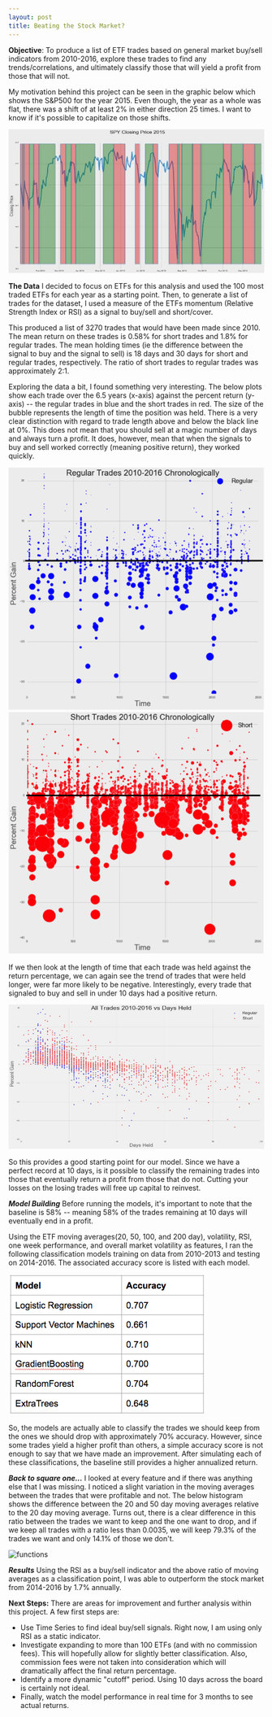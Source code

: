 ```yaml
---
layout: post
title: Beating the Stock Market?
---
```


**Objective**: To produce a list of ETF trades based on general market buy/sell indicators from 2010-2016, explore these trades to find any trends/correlations, and ultimately classify those that will yield a profit from those that will not.

My motivation behind this project can be seen in the graphic below which shows the S&P500 for the year 2015. Even though, the year as a whole was flat, there was a shift of at least 2% in either direction 25 times. I want to know if it's possible to capitalize on those shifts.

![functions](/images/Market/1.jpg)

**The Data**
I decided to focus on ETFs for this analysis and used the 100 most traded ETFs for each year as a starting point. Then, to generate a list of trades for the dataset, I used a measure of the ETFs momentum (Relative Strength Index or RSI) as a signal to buy/sell and short/cover.

This produced a list of 3270 trades that would have been made since 2010. The mean return on these trades is 0.58% for short trades and 1.8% for regular trades. The mean holding times (ie the difference between the signal to buy and the signal to sell) is 18 days and 30 days for short and regular trades, respectively. The ratio of short trades to regular trades was approximately 2:1.

Exploring the data a bit, I found something very interesting. The below plots show each trade over the 6.5 years (x-axis) against the percent return (y-axis) -- the regular trades in blue and the short trades in red. The size of the bubble represents the length of time the position was held. There is a very clear distinction with regard to trade length above and below the black line at 0%. This does not mean that you should sell at a magic number of days and always turn a profit. It does, however, mean that when the signals to buy and sell worked correctly (meaning positive return), they worked quickly.

![functions](/images/Market/2a.png)
![functions](/images/Market/3a.png)

If we then look at the length of time that each trade was held against the return percentage, we can again see the trend of trades that were held longer, were far more likely to be negative. Interestingly, every trade that signaled to buy and sell in under 10 days had a positive return.

![functions](/images/Market/4.jpg)

So this provides a good starting point for our model. Since we have a perfect record at 10 days, is it possible to classify the remaining trades into those that eventually return a profit from those that do not. Cutting your losses on the losing trades will free up capital to reinvest.

***Model Building***
Before running the models, it's important to note that the baseline is 58% -- meaning 58% of the trades remaining at 10 days will eventually end in a profit.

Using the ETF moving averages(20, 50, 100, and 200 day), volatility, RSI, one week performance, and overall market volatility as features, I ran the following classification models training on data from 2010-2013 and testing on 2014-2016. The associated accuracy score is listed with each model.

![functions](/images/Market/5.png)

So, the models are actually able to classify the trades we should keep from the ones we should drop with approximately 70% accuracy. However, since some trades yield a higher profit than others, a simple accuracy score is not enough to say that we have made an improvement. After simulating each of these classifications, the baseline still provides a higher annualized return.

***Back to square one...***
I looked at every feature and if there was anything else that I was missing. I noticed a slight variation in the moving averages between the trades that were profitable and not. The below histogram shows the difference between the 20 and 50 day moving averages relative to the 20 day moving average. Turns out, there is a clear difference in this ratio between the trades we want to keep and the one want to drop, and if we keep all trades with a ratio less than 0.0035, we will keep 79.3% of the trades we want and only 14.1% of those we don't.

![functions](/images/Market/6.jpg)

***Results***
Using the RSI as a buy/sell indicator and the above ratio of moving averages as a classification point, I was able to outperform the stock market from 2014-2016 by 1.7% annually.


**Next Steps:**
There are areas for improvement and further analysis within this project. A few first steps are:
- Use Time Series to find ideal buy/sell signals. Right now, I am using only RSI as a static indicator.
- Investigate expanding to more than 100 ETFs (and with no commission fees). This will hopefully allow for slightly better classification. Also, commission fees were not taken into consideration which will dramatically affect the final return percentage.
- Identify a more dynamic "cutoff" period. Using 10 days across the board is certainly not ideal.
- Finally, watch the model performance in real time for 3 months to see actual returns.
